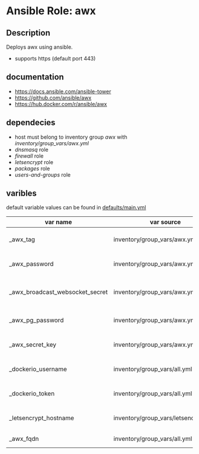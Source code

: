 # Ansible Role: awx

## Description

Deploys awx using ansible.

* supports https (default port 443)

## documentation

* https://docs.ansible.com/ansible-tower
* https://github.com/ansible/awx
* https://hub.docker.com/r/ansible/awx

## dependecies

* host must belong to inventory group *awx* with *inventory/group_vars/awx.yml*
* *dnsmasq* role
* *firewall* role
* *letsencrypt* role
* *packages* role
* *users-and-groups* role

## varibles

default variable values can be found in [defaults/main.yml](defaults/main.yml)

| var name                         | var source                           | description                          |
|----------------------------------|--------------------------------------|--------------------------------------|
| _awx_tag                         | inventory/group_vars/awx.yml         | git tag & docker image               |
| _awx_password                    | inventory/group_vars/awx.yml         | encrypted awx admin password         |
| _awx_broadcast_websocket_secret  | inventory/group_vars/awx.yml         | encrypted broadcast websocket secret |
| _awx_pg_password                 | inventory/group_vars/awx.yml         | encrypted postgres password          |
| _awx_secret_key                  | inventory/group_vars/awx.yml         | encrypted awx secret key             |
| _dockerio_username               | inventory/group_vars/all.yml         | docker registry username             |
| _dockerio_token                  | inventory/group_vars/all.yml         | docker registry token                |
| _letsencrypt_hostname            | inventory/group_vars/letsencrypt.yml | fqdn letsencrypt host                |
| _awx_fqdn                        | inventory/group_vars/all.yml         | fqdn awx host                        |
